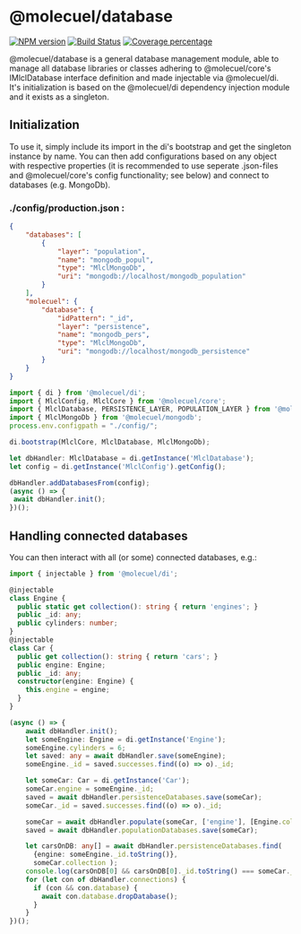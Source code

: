 # @molecuel/database
[![NPM version][npm-image]][npm-url] [![Build Status][travis-image]][travis-url] [![Coverage percentage][coveralls-image]][coveralls-url]

@molecuel/database is a general database management module, able to  manage all database libraries or classes adhering to @molecuel/core's IMlclDatabase interface definition and made injectable via @molecuel/di.
It's initialization is based on the @molecuel/di dependency injection module and it exists as a singleton.

## Initialization

To use it, simply include its import in the di's bootstrap and get the singleton instance by name.
You can then add configurations based on any object with respective properties (it is recommended to use seperate .json-files and @molecuel/core's config functionality; see below) and connect to databases (e.g. MongoDb).

###  ./config/production.json :
```json
{
    "databases": [
        {
            "layer": "population",
            "name": "mongodb_popul",
            "type": "MlclMongoDb",
            "uri": "mongodb://localhost/mongodb_population"
        }
    ],
    "molecuel": {
        "database": {
            "idPattern": "_id",
            "layer": "persistence",
            "name": "mongodb_pers",
            "type": "MlclMongoDb",
            "uri": "mongodb://localhost/mongodb_persistence" 
        }
    }
}
```

```typescript
import { di } from '@molecuel/di';
import { MlclConfig, MlclCore } from '@molecuel/core';
import { MlclDatabase, PERSISTENCE_LAYER, POPULATION_LAYER } from '@molecuel/database';
import { MlclMongoDb } from '@molecuel/mongodb';
process.env.configpath = "./config/";

di.bootstrap(MlclCore, MlclDatabase, MlclMongoDb);

let dbHandler: MlclDatabase = di.getInstance('MlclDatabase');
let config = di.getInstance('MlclConfig').getConfig();

dbHandler.addDatabasesFrom(config);
(async () => {
 await dbHandler.init();
})();
```

## Handling connected databases

You can then interact with all (or some) connected databases, e.g.:

```typescript
import { injectable } from '@molecuel/di';

@injectable
class Engine {
  public static get collection(): string { return 'engines'; }
  public _id: any;
  public cylinders: number;
}
@injectable
class Car {
  public get collection(): string { return 'cars'; }
  public engine: Engine;
  public _id: any;
  constructor(engine: Engine) {
    this.engine = engine;
  }
}

(async () => {
    await dbHandler.init();
    let someEngine: Engine = di.getInstance('Engine');
    someEngine.cylinders = 6;
    let saved: any = await dbHandler.save(someEngine);
    someEngine._id = saved.successes.find((o) => o)._id;

    let someCar: Car = di.getInstance('Car');
    someCar.engine = someEngine._id;
    saved = await dbHandler.persistenceDatabases.save(someCar);
    someCar._id = saved.successes.find((o) => o)._id;

    someCar = await dbHandler.populate(someCar, ['engine'], [Engine.collection]);
    saved = await dbHandler.populationDatabases.save(someCar);

    let carsOnDB: any[] = await dbHandler.persistenceDatabases.find(
      {engine: someEngine._id.toString()},
      someCar.collection );
    console.log(carsOnDB[0] && carsOnDB[0]._id.toString() === someCar._id.toString()); // true
    for (let con of dbHandler.connections) {
      if (con && con.database) {
        await con.database.dropDatabase();
      }
    }
})();
```

[npm-image]: https://badge.fury.io/js/%40molecuel%2Fdatabase.svg
[npm-url]: https://npmjs.org/package/@molecuel/database
[travis-image]: https://travis-ci.org/molecuel/database.svg?branch=master
[travis-url]: https://travis-ci.org/molecuel/database
[daviddm-image]: https://david-dm.org/molecuel/database.svg?theme=shields.io
[daviddm-url]: https://david-dm.org/molecuel/database
[coveralls-image]: https://coveralls.io/repos/molecuel/database/badge.svg
[coveralls-url]: https://coveralls.io/r/molecuel/database
